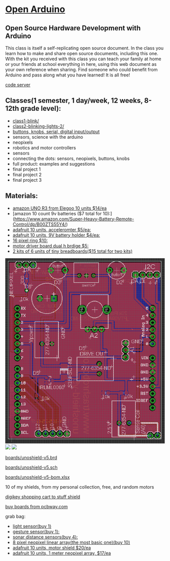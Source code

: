 # [Open Arduino](https://github.com/LafeLabs/openarduino)

## Open Source Hardware Development with Arduino

This class is itself a self-replicating open source document.  In the class you learn how to make and share open source documents, including this one.  With the kit you received with this class you can teach your family at home or your friends at school everything in here, using this web document as your own reference when sharing.  Find someone who could benefit from Arduino and pass along what you have learned!  It is all free!

[code server](codeserver/)

## Classes(1 semester, 1 day/week, 12 weeks, 8-12th grade level):

 - [class1-blink/](class1-blink/)
 - [class2-blinking-lights-2/](class2-blinking-lights-2/)
 - [buttons, knobs, serial, digital input/output](class3-buttons-knobs-io/)
 - sensors, science with the arduino
 - neopixels
 - robotics and motor controllers
 - sensors
 - connecting the dots: sensors, neopixels, buttons, knobs
 - full product: examples and suggestions
 - final project 1
 - final project 2
 - final project 3 

## Materials:

 - [amazon UNO R3 from Elegoo 10 units $14/ea](https://www.amazon.com/ELEGOO-Board-ATmega328P-ATMEGA16U2-Compliant/dp/B01EWOE0UU/)
 - [amazon 10 count 9v batteries ($7 total for 10):]
(https://www.amazon.com/Super-Heavy-Battery-Remote-Control/dp/B00ZTS55Y4/)
 - [adafruit 10 units, acceleromter $5/ea:](https://www.adafruit.com/product/2809)
 - [adafruit 10 units, 9V battery holder $4/ea:](https://www.adafruit.com/product/67)
 - [16 pixel ring $10:](https://www.adafruit.com/product/1463)
 - [motor driver board dual h brdige $5:](https://www.adafruit.com/product/2448)
 - [2 kits of 6 units of tiny breadboards($15 total for two kits) ](https://www.amazon.com/ELEGOO-6PCS-tie-Points-Breadboard-Arduino/dp/B01EV6SBXQ)

![](boards/unoshield.png)
![](https://i.imgur.com/fzFvL7B.jpg)
![](https://i.imgur.com/qy2o8oR.jpg)

[boards/unoshield-v5.brd](boards/unoshield-v5.brd)

[boards/unoshield-v5.sch](boards/unoshield-v5.sch)

[boards/unoshield-v5-bom.xlsx](boards/unoshield-v5-bom.xlsx)

10 of my shields, from my personal collection, free, and random motors

[digikey shopping cart to stuff shield](https://www.digikey.com/short/92z70jhr)

[buy boards from pcbway.com](https://www.pcbway.com/project/shareproject/Generic_Trash_Robot_UNO_Shield__V5.html)

grab bag:

 - [light sensor(buy 1)](https://www.adafruit.com/product/1980($6.95/ea))
 - [gesture sensor(buy 1):](https://www.adafruit.com/product/3595($7.50/ea))
 - [sonar distance sensors(buy 4):](https://www.adafruit.com/product/3942($4/ea))
 - [8 pixel neopixel linear array(the most basic one)(buy 10)](https://www.adafruit.com/product/1426($5.95/ea))
 - [adafruit 10 units, motor shield $20/ea](https://www.adafruit.com/product/1438)
 - [adafruit 10 units, 1 meter neopixel array, $17/ea](https://www.adafruit.com/product/1376?length=1)
